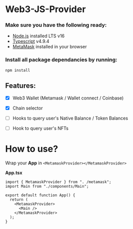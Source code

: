 # Web3-JS-Provider


### Make sure you have the following ready:

- [Node.js](https://nodejs.org/) installed LTS v16
- [Typescript](https://www.typescriptlang.org/)  v4.9.4
- [MetaMask](https://metamask.io/) installed in your browser


### Install all package dependancies by running:

```
npm install
```

## Features:

- [x] Web3 Wallet (Metamask / Wallet connect / Coinbase)
- [x] Chain selector
- [ ] Hooks to query user's Native Balance / Token Balances
- [ ] Hook to query user's NFTs


# How to use?
Wrap your **App** in `<MetamaskProvider></MetamaskProvider>`

**App.tsx**
```
import { MetamaskProvider } from ". /metamask";
import Main from "./components/Main";

export default function App() {
  return (
    <MetamaskProvider>
      <Main />
    </MetamaskProvider>
  );
}
```